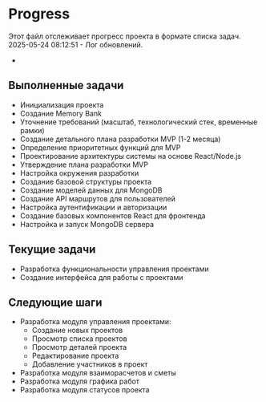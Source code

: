 # Progress

Этот файл отслеживает прогресс проекта в формате списка задач.
2025-05-24 08:12:51 - Лог обновлений.

*

## Выполненные задачи

* Инициализация проекта
* Создание Memory Bank
* Уточнение требований (масштаб, технологический стек, временные рамки)
* Создание детального плана разработки MVP (1-2 месяца)
* Определение приоритетных функций для MVP
* Проектирование архитектуры системы на основе React/Node.js
* Утверждение плана разработки MVP
* Настройка окружения разработки
* Создание базовой структуры проекта
* Создание моделей данных для MongoDB
* Создание API маршрутов для пользователей
* Настройка аутентификации и авторизации
* Создание базовых компонентов React для фронтенда
* Настройка и запуск MongoDB сервера

## Текущие задачи

* Разработка функциональности управления проектами
* Создание интерфейса для работы с проектами

## Следующие шаги

* Разработка модуля управления проектами:
  - Создание новых проектов
  - Просмотр списка проектов
  - Просмотр деталей проекта
  - Редактирование проекта
  - Добавление участников в проект
* Разработка модуля взаиморасчетов и сметы
* Разработка модуля графика работ
* Разработка модуля статусов проекта